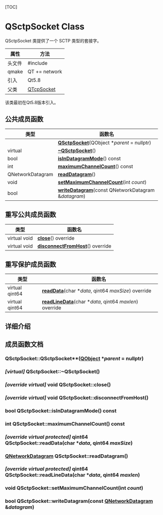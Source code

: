 [TOC]



# QSctpSocket Class

QSctpSocket 类提供了一个 SCTP 类型的套接字。

| 属性   | 方法                                           |
| ------ | ---------------------------------------------- |
| 头文件 | #include<QSctpSocket>                          |
| qmake  | QT += network                                  |
| 引入   | Qt5.8                                          |
| 父类   | [QTcpSocket](../../T/QTcpSocket/QTcpSocket.md) |

该类最初在Qt5.8版本引入。



## 公共成员函数

| 类型             | 函数名                                                       |
| ---------------- | ------------------------------------------------------------ |
|                  | **[ QSctpSocket](qthelp://org.qt-project.qtnetwork.5150/qtnetwork/qsctpsocket.html#QSctpSocket)**(QObject **parent* = nullptr) |
| virtual          | **[~QSctpSocket](qthelp://org.qt-project.qtnetwork.5150/qtnetwork/qsctpsocket.html#dtor.QSctpSocket)**() |
| bool             | **[isInDatagramMode](qthelp://org.qt-project.qtnetwork.5150/qtnetwork/qsctpsocket.html#isInDatagramMode)**() const |
| int              | **[maximumChannelCount](qthelp://org.qt-project.qtnetwork.5150/qtnetwork/qsctpsocket.html#maximumChannelCount)**() const |
| QNetworkDatagram | **[readDatagram](qthelp://org.qt-project.qtnetwork.5150/qtnetwork/qsctpsocket.html#readDatagram)**() |
| void             | **[setMaximumChannelCount](qthelp://org.qt-project.qtnetwork.5150/qtnetwork/qsctpsocket.html#setMaximumChannelCount)**(int *count*) |
| bool             | **[writeDatagram](qthelp://org.qt-project.qtnetwork.5150/qtnetwork/qsctpsocket.html#writeDatagram)**(const QNetworkDatagram &*datagram*) |



## 重写公共成员函数

| 类型         | 函数名                                                       |
| ------------ | ------------------------------------------------------------ |
| virtual void | **[close](qthelp://org.qt-project.qtnetwork.5150/qtnetwork/qsctpsocket.html#close)**() override |
| virtual void | **[disconnectFromHost](qthelp://org.qt-project.qtnetwork.5150/qtnetwork/qsctpsocket.html#disconnectFromHost)**() override |



## 重写保护成员函数

| 类型           | 函数名                                                       |
| -------------- | ------------------------------------------------------------ |
| virtual qint64 | **[readData](qthelp://org.qt-project.qtnetwork.5150/qtnetwork/qsctpsocket.html#readData)**(char **data*, qint64 *maxSize*) override |
| virtual qint64 | **[readLineData](qthelp://org.qt-project.qtnetwork.5150/qtnetwork/qsctpsocket.html#readLineData)**(char **data*, qint64 *maxlen*) override |



## 详细介绍





## 成员函数文档

### **QSctpSocket**::QSctpSocket**([QObject](../../O/QObject) **parent* = nullptr)





### *[virtual]* **QSctpSocket**::~QSctpSocket()





### *[override virtual]* void **QSctpSocket**::close()





### *[override virtual]* void **QSctpSocket**::disconnectFromHost()





### bool **QSctpSocket**::isInDatagramMode() const





### int **QSctpSocket**::maximumChannelCount() const





### *[override virtual protected]* qint64 **QSctpSocket**::readData(char **data*, qint64 *maxSize*)





### [QNetworkDatagram](../../N/QNetworkDatagram/QNetworkDatagram.md) **QSctpSocket**::readDatagram()





### *[override virtual protected]* qint64 **QSctpSocket**::readLineData(char **data*, qint64 *maxlen*)





### void **QSctpSocket**::setMaximumChannelCount(int *count*)





### bool **QSctpSocket**::writeDatagram(const [QNetworkDatagram](../../N/QNetworkDatagram/QNetworkDatagram.md) &*datagram*)